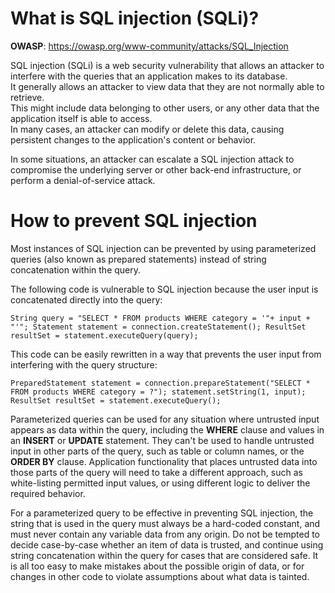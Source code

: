 # What is SQL injection (SQLi)?

**OWASP**: https://owasp.org/www-community/attacks/SQL_Injection

SQL injection (SQLi) is a web security vulnerability that allows an attacker to interfere with the queries that an application makes to its database.  
It generally allows an attacker to view data that they are not normally able to retrieve.  
This might include data belonging to other users, or any other data that the application itself is able to access.  
In many cases, an attacker can modify or delete this data, causing persistent changes to the application's content or behavior.

In some situations, an attacker can escalate a SQL injection attack to compromise the underlying server or other back-end infrastructure, or perform a denial-of-service attack.

# How to prevent SQL injection
Most instances of SQL injection can be prevented by using parameterized queries (also known as prepared statements) instead of string concatenation within the query.  

The following code is vulnerable to SQL injection because the user input is concatenated directly into the query:  

`String query = "SELECT * FROM products WHERE category = '"+ input + "'";
Statement statement = connection.createStatement();
ResultSet resultSet = statement.executeQuery(query);`

This code can be easily rewritten in a way that prevents the user input from interfering with the query structure:

`PreparedStatement statement = connection.prepareStatement("SELECT * FROM products WHERE category = ?");
statement.setString(1, input);
ResultSet resultSet = statement.executeQuery();` 

Parameterized queries can be used for any situation where untrusted input appears as data within the query, including the **WHERE** clause and values in an **INSERT** or **UPDATE** statement.  They can't be used to handle untrusted input in other parts of the query, such as table or column names, or the **ORDER BY** clause.  Application functionality that places untrusted data into those parts of the query will need to take a different approach, such as white-listing permitted input values, or using different logic to deliver the required behavior.

For a parameterized query to be effective in preventing SQL injection, the string that is used in the query must always be a hard-coded constant, and must never contain any variable data from any origin.  Do not be tempted to decide case-by-case whether an item of data is trusted, and continue using string concatenation within the query for cases that are considered safe.  It is all too easy to make mistakes about the possible origin of data, or for changes in other code to violate assumptions about what data is tainted.